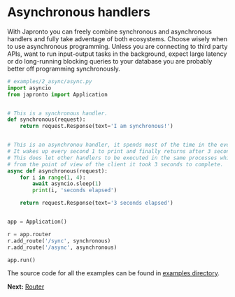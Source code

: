 # Asynchronous handlers

With Japronto you can freely combine synchronous and asynchronous handlers and
fully take adventage of both ecosystems. Choose wisely when to use asynchronous
programming. Unless you are connecting to third party APIs, want to run input-output tasks in the background, expect large
latency or do long-running blocking queries to your database you are probably
better off programming synchronously.


  ```python
  # examples/2_async/async.py
  import asyncio
  from japronto import Application


  # This is a synchronous handler.
  def synchronous(request):
      return request.Response(text='I am synchronous!')


  # This is an asynchronou handler, it spends most of the time in the event loop.
  # It wakes up every second 1 to print and finally returns after 3 seconds.
  # This does let other handlers to be executed in the same processes while
  # from the point of view of the client it took 3 seconds to complete.
  async def asynchronous(request):
      for i in range(1, 4):
          await asyncio.sleep(1)
          print(i, 'seconds elapsed')

      return request.Response(text='3 seconds elapsed')


  app = Application()

  r = app.router
  r.add_route('/sync', synchronous)
  r.add_route('/async', asynchronous)

  app.run()
  ```

The source code for all the examples can be found in [examples directory](https://github.com/squeaky-pl/japronto/tree/master/examples).


**Next:** [Router](3_router.md)
